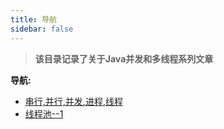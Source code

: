```yaml
---
title: 导航
sidebar: false
---
```


> **该目录记录了关于Java并发和多线程系列文章**

**导航:**

- [串行,并行,并发,进程,线程](/java/concurrent/1-19.7.8.md)
- [线程池--1](/java/concurrent/2-19.7.17.md)